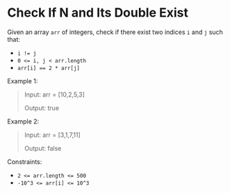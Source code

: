 # Check If N and Its Double Exist

Given an array `arr` of integers, check if there exist two indices `i` and `j` such that:

- `i != j`
- `0 <= i, j < arr.length`
- `arr[i] == 2 * arr[j]`

Example 1:

> Input: arr = [10,2,5,3]
>
> Output: true

Example 2:

> Input: arr = [3,1,7,11]
>
> Output: false


Constraints:

- `2 <= arr.length <= 500`
- `-10^3 <= arr[i] <= 10^3`
